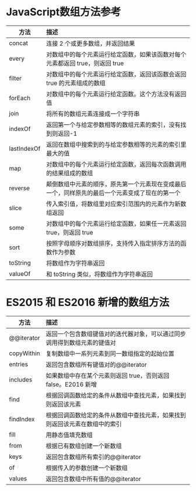 # JavaScript数组方法参考
方法|描述
-|:-
|concat | 连接 2 个或更多数组，并返回结果|
every | 对数组中的每个元素运行给定函数，如果该函数对每个元素都返回 true，则返回 true
filter | 对数组中的每个元素运行给定函数，返回该函数会返回 true 的元素组成的数组
forEach | 对数组中的每个元素运行给定函数。这个方法没有返回值
join | 将所有的数组元素连接成一个字符串
indexOf | 返回第一个与给定参数相等的数组元素的索引，没有找到则返回-1
lastIndexOf | 返回在数组中搜索到的与给定参数相等的元素的索引里最大的值
map | 对数组中的每个元素运行给定函数，返回每次函数调用的结果组成的数组
reverse | 颠倒数组中元素的顺序，原先第一个元素现在变成最后一个，同样原先的最后一个元素变成了现在的第一个
slice | 传入索引值，将数组里对应索引范围内的元素作为新数组返回
some | 对数组中的每个元素运行给定函数，如果任一元素返回 true，则返回 true
sort | 按照字母顺序对数组排序，支持传入指定排序方法的函数作为参数
toString | 将数组作为字符串返回
valueOf | 和 toString 类似，将数组作为字符串返回
# ES2015 和 ES2016 新增的数组方法
方法|描述
-|:-
@@iterator | 返回一个包含数组键值对的迭代器对象，可以通过同步调用得到数组元素的键值对
copyWithin | 复制数组中一系列元素到同一数组指定的起始位置
entries | 返回包含数组所有键值对的@@iterator
includes | 如果数组中存在某个元素则返回 true，否则返回 false。E2016 新增
find | 根据回调函数给定的条件从数组中查找元素，如果找到则返回该元素
findIndex | 根据回调函数给定的条件从数组中查找元素，如果找到则返回该元素在数组中的索引
fill | 用静态值填充数组
from | 根据已有数组创建一个新数组
keys | 返回包含数组所有索引的@@iterator
of | 根据传入的参数创建一个新数组
values | 返回包含数组中所有值的@@iterator